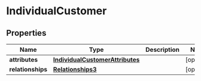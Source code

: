 # IndividualCustomer

## Properties
Name | Type | Description | Notes
------------ | ------------- | ------------- | -------------
**attributes** | [**IndividualCustomerAttributes**](IndividualCustomerAttributes.md) |  |  [optional]
**relationships** | [**Relationships3**](Relationships3.md) |  |  [optional]

